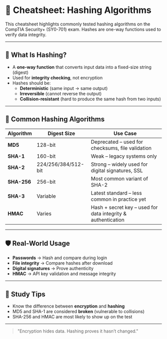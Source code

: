 # 🔐 Cheatsheet: Hashing Algorithms

This cheatsheet highlights commonly tested hashing algorithms on the CompTIA Security+ (SY0-701) exam. Hashes are one-way functions used to verify data integrity.

---

## 🧬 What Is Hashing?
- A **one-way function** that converts input data into a fixed-size string (digest)
- Used for **integrity checking**, not encryption
- Hashes should be:
  - **Deterministic** (same input → same output)
  - **Irreversible** (cannot reverse the output)
  - **Collision-resistant** (hard to produce the same hash from two inputs)

---

## 🧪 Common Hashing Algorithms

| Algorithm | Digest Size | Use Case |
|----------|--------------|----------|
| **MD5** | 128-bit | Deprecated – used for checksums, file validation |
| **SHA-1** | 160-bit | Weak – legacy systems only |
| **SHA-2** | 224/256/384/512-bit | Strong – widely used for digital signatures, SSL |
| **SHA-256** | 256-bit | Most common variant of SHA-2 |
| **SHA-3** | Variable | Latest standard – less common in practice yet |
| **HMAC** | Varies | Hash + secret key – used for data integrity & authentication |

---

## 🛡️ Real-World Usage
- **Passwords** → Hash and compare during login
- **File integrity** → Compare hashes after download
- **Digital signatures** → Prove authenticity
- **HMAC** → API key validation and message integrity

---

## 📌 Study Tips
- Know the difference between **encryption** and **hashing**
- MD5 and SHA-1 are considered **broken** (vulnerable to collisions)
- SHA-256 and HMAC are most likely to show up on the test

---

> "Encryption hides data. Hashing proves it hasn’t changed."

